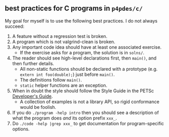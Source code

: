 best practices for C programs in `p4pdes/c/`
-----------------------------------------

My goal for myself is to use the following best practices.  I do not always
succeed:

  1. A feature without a regression test is broken.
  2. A program which is not valgrind-clean is broken.
  3. Any important code idea should have at least one associated exercise.
     * If the exercise asks for a program, the solution is in `solns/`.
  4. The reader should see high-level declarations first, then `main()`, and
     then further details.
     * All non-static functions should be declared with a prototype (e.g.
       `extern int foo(double);`) just before `main()`.
     * The definitions follow `main()`.
     * `static` helper functions are an exception.
  5. When in doubt the style should follow the Style Guide in the PETSc
     [Developer's Guide](http://www.mcs.anl.gov/petsc/developers/developers.pdf).
     * A collection of examples is not a library API, so rigid conformance
       would be foolish.
  6. If you do `./program -help intro` then you should see a description of
     what the program does _and_ its option prefix `xxx_`.
  7. Do `./code -help |grep xxx_` to get documentation for program-specific
     options.


